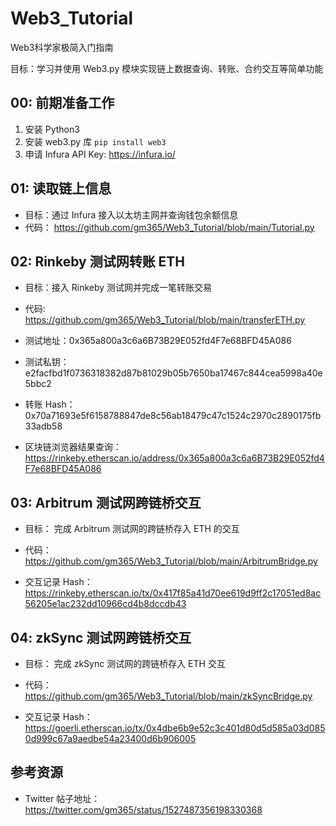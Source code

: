 # Web3_Tutorial

Web3科学家极简入门指南

目标：学习并使用 Web3.py 模块实现链上数据查询、转账、合约交互等简单功能


## 00: 前期准备工作

1. 安装 Python3
2. 安装 web3.py 库 `pip install web3`
3. 申请 Infura API Key: https://infura.io/


## 01: 读取链上信息

* 目标：通过 Infura 接入以太坊主网并查询钱包余额信息
* 代码： https://github.com/gm365/Web3_Tutorial/blob/main/Tutorial.py



## 02: Rinkeby 测试网转账 ETH

* 目标：接入 Rinkeby 测试网并完成一笔转账交易

* 代码: https://github.com/gm365/Web3_Tutorial/blob/main/transferETH.py

* 测试地址：0x365a800a3c6a6B73B29E052fd4F7e68BFD45A086
* 测试私钥：e2facfbd1f0736318382d87b81029b05b7650ba17467c844cea5998a40e5bbc2

* 转账 Hash：0x70a71693e5f6158788847de8c56ab18479c47c1524c2970c2890175fb33adb58
* 区块链浏览器结果查询：https://rinkeby.etherscan.io/address/0x365a800a3c6a6B73B29E052fd4F7e68BFD45A086


## 03: Arbitrum 测试网跨链桥交互

* 目标： 完成 Arbitrum 测试网的跨链桥存入 ETH 的交互

* 代码： https://github.com/gm365/Web3_Tutorial/blob/main/ArbitrumBridge.py
* 交互记录 Hash： https://rinkeby.etherscan.io/tx/0x417f85a41d70ee619d9ff2c17051ed8ac56205e1ac232dd10966cd4b8dccdb43


## 04: zkSync 测试网跨链桥交互

* 目标： 完成 zkSync 测试网的跨链桥存入 ETH 交互

* 代码： https://github.com/gm365/Web3_Tutorial/blob/main/zkSyncBridge.py
* 交互记录 Hash： https://goerli.etherscan.io/tx/0x4dbe6b9e52c3c401d80d5d585a03d0850d999c67a9aedbe54a23400d6b906005



## 参考资源

* Twitter 帖子地址： https://twitter.com/gm365/status/1527487356198330368
